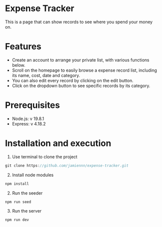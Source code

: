 # Expense Tracker
This is a page that can show records to see where you spend your money on.

# Features
* Create an account to arrange your private list, with various functions below.
* Scroll on the homepage to easily browse a expense record list, including its name, cost, date and category.
* You can also edit every record by clicking on the edit button.
* Click on the dropdown button to see specific records by its category.

# Prerequisites
* Node.js: v 19.8.1
* Express: v 4.18.2

# Installation and execution
1. Use terminal to clone the project
``` js
git clone https://github.com/jamiennn/expense-tracker.git
```

2. Install node modules
``` js
npm install
```

2. Run the seeder
```js
npm run seed
```

3. Run the server
```js
npm run dev
```
